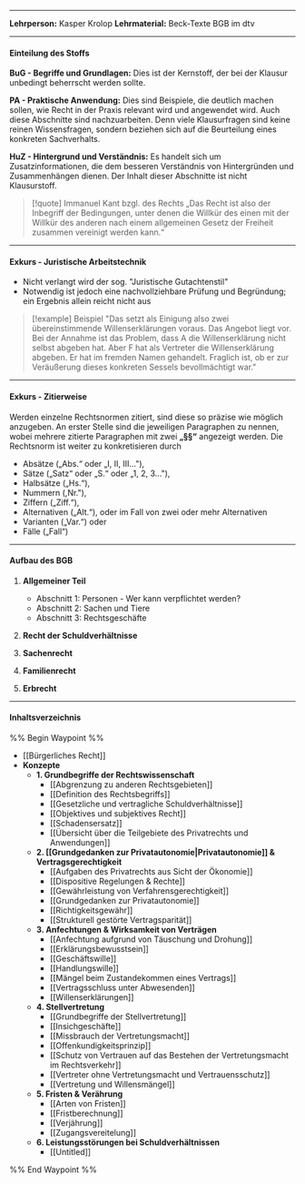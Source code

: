 ***
**Lehrperson:** Kasper Krolop
**Lehrmaterial:**  Beck-Texte BGB im dtv
***
#### Einteilung des Stoffs

**BuG - Begriffe und Grundlagen:**
Dies ist der Kernstoff, der bei der Klausur unbedingt beherrscht werden sollte.

**PA - Praktische Anwendung:**
Dies sind Beispiele, die deutlich machen sollen, wie Recht in der Praxis relevant wird und angewendet wird. Auch diese Abschnitte sind nachzuarbeiten. Denn viele Klausurfragen sind keine reinen Wissensfragen, sondern beziehen sich auf die Beurteilung eines konkreten Sachverhalts.

**HuZ - Hintergrund und Verständnis:**
Es handelt sich um Zusatzinformationen, die dem besseren Verständnis von Hintergründen und Zusammenhängen dienen. Der Inhalt dieser Abschnitte ist nicht Klausurstoff.

> [!quote] Immanuel Kant bzgl. des Rechts 
> „Das Recht ist also der Inbegriff der Bedingungen, unter denen die Willkür des einen mit der Willkür des anderen nach einem allgemeinen Gesetz der Freiheit zusammen vereinigt werden kann.“

***
#### Exkurs - Juristische Arbeitstechnik

- Nicht verlangt wird der sog. "Juristische Gutachtenstil"
- Notwendig ist jedoch eine nachvollziehbare Prüfung und Begründung; ein Ergebnis allein reicht nicht aus

> [!example] Beispiel 
> "Das setzt als Einigung also zwei übereinstimmende Willenserklärungen voraus. Das Angebot liegt vor. Bei der Annahme ist das Problem, dass A die Willenserklärung nicht selbst abgeben hat. Aber F hat als Vertreter die Willenserklärung abgeben. Er hat im fremden Namen gehandelt. Fraglich ist, ob er zur Veräußerung dieses konkreten Sessels bevollmächtigt war."

***
#### Exkurs - Zitierweise

Werden einzelne Rechtsnormen zitiert, sind diese so präzise wie möglich anzugeben. An erster Stelle sind die jeweiligen Paragraphen zu nennen, wobei mehrere zitierte Paragraphen mit zwei **„§§“** angezeigt werden. Die Rechtsnorm ist weiter zu konkretisieren durch

- Absätze („Abs.“ oder „I, II, III..."),
- Sätze („Satz“ oder „S.“ oder „1, 2, 3..."),
- Halbsätze („Hs.“),
- Nummern (,Nr."),
- Ziffern („Ziff.“),
- Alternativen („Alt.“), oder im Fall von zwei oder mehr Alternativen
- Varianten („Var.“) oder
- Fälle („Fall“)

***
#### Aufbau des BGB

1. **Allgemeiner Teil**

	- Abschnitt 1: Personen - Wer kann verpflichtet werden?
	- Abschnitt 2: Sachen und Tiere
	- Abschnitt 3: Rechtsgeschäfte

1. **Recht der Schuldverhältnisse**
2. **Sachenrecht**
3. **Familienrecht**
4. **Erbrecht**

***
#### Inhaltsverzeichnis

%% Begin Waypoint %%
- [[Bürgerliches Recht]]
- **Konzepte**
	- **1. Grundbegriffe der Rechtswissenschaft**
		- [[Abgrenzung zu anderen Rechtsgebieten]]
		- [[Definition des Rechtsbegriffs]]
		- [[Gesetzliche und vertragliche Schuldverhältnisse]]
		- [[Objektives und subjektives Recht]]
		- [[Schadensersatz]]
		- [[Übersicht über die Teilgebiete des Privatrechts und Anwendungen]]
	- **2. [[Grundgedanken zur Privatautonomie|Privatautonomie]] & Vertragsgerechtigkeit**
		- [[Aufgaben des Privatrechts aus Sicht der Ökonomie]]
		- [[Dispositive Regelungen & Rechte]]
		- [[Gewährleistung von Verfahrensgerechtigkeit]]
		- [[Grundgedanken zur Privatautonomie]]
		- [[Richtigkeitsgewähr]]
		- [[Strukturell gestörte Vertragsparität]]
	- **3. Anfechtungen & Wirksamkeit von Verträgen**
		- [[Anfechtung aufgrund von Täuschung und Drohung]]
		- [[Erklärungsbewusstsein]]
		- [[Geschäftswille]]
		- [[Handlungswille]]
		- [[Mängel beim Zustandekommen eines Vertrags]]
		- [[Vertragsschluss unter Abwesenden]]
		- [[Willenserklärungen]]
	- **4. Stellvertretung**
		- [[Grundbegriffe der Stellvertretung]]
		- [[Insichgeschäfte]]
		- [[Missbrauch der Vertretungsmacht]]
		- [[Offenkundigkeitsprinzip]]
		- [[Schutz von Vertrauen auf das Bestehen der Vertretungsmacht im Rechtsverkehr]]
		- [[Vertreter ohne Vertretungsmacht und Vertrauensschutz]]
		- [[Vertretung und Willensmängel]]
	- **5. Fristen & Verährung**
		- [[Arten von Fristen]]
		- [[Fristberechnung]]
		- [[Verjährung]]
		- [[Zugangsvereitelung]]
	- **6. Leistungsstörungen bei Schuldverhältnissen**
		- [[Untitled]]

%% End Waypoint %%